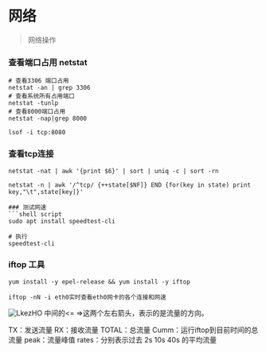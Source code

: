 # 网络
> 网络操作
### 查看端口占用 netstat
```shell script
# 查看3306 端口占用
netstat -an | grep 3306
# 查看系统所有占用端口
netstat -tunlp
# 查看8000端口占用
netstat -nap|grep 8000

lsof -i tcp:8080 
```


### 查看tcp连接
```shell script
netstat -nat | awk '{print $6}' | sort | uniq -c | sort -rn

netstat -n | awk '/^tcp/ {++state[$NF]} END {for(key in state) print key,"\t",state[key]}'
```
```
### 测试网速
```shell script
sudo apt install speedtest-cli

# 执行
speedtest-cli
```

### iftop 工具
```
yum install -y epel-release && yum install -y iftop

iftop -nN -i eth0实时查看eth0网卡的各个连接和网速

```
![LkezHO](https://chevereto.zhuangzexin.top/images/2021/11/01/LkezHO.png)
中间的<= =>这两个左右箭头，表示的是流量的方向。

TX：发送流量
RX：接收流量
TOTAL：总流量
Cumm：运行iftop到目前时间的总流量
peak：流量峰值
rates：分别表示过去 2s 10s 40s 的平均流量
